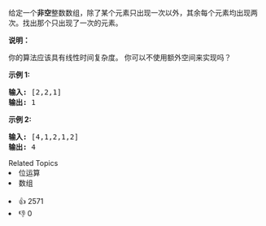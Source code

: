 <p>给定一个<strong>非空</strong>整数数组，除了某个元素只出现一次以外，其余每个元素均出现两次。找出那个只出现了一次的元素。</p>

<p><strong>说明：</strong></p>

<p>你的算法应该具有线性时间复杂度。 你可以不使用额外空间来实现吗？</p>

<p><strong>示例 1:</strong></p>

<pre><strong>输入:</strong> [2,2,1]
<strong>输出:</strong> 1
</pre>

<p><strong>示例&nbsp;2:</strong></p>

<pre><strong>输入:</strong> [4,1,2,1,2]
<strong>输出:</strong> 4</pre>

<div><div>Related Topics</div><div><li>位运算</li><li>数组</li></div></div><br><div><li>👍 2571</li><li>👎 0</li></div>